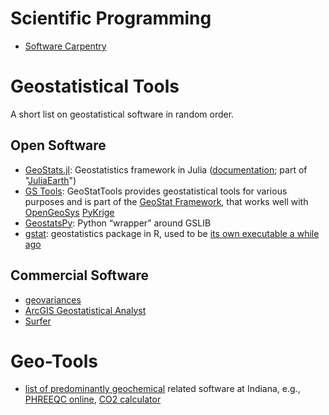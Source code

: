 # Scientific Programming
- [Software Carpentry](https://software-carpentry.org)

# Geostatistical Tools
A short list on geostatistical software in random order.

## Open Software
- [GeoStats.jl](https://github.com/JuliaEarth/GeoStats.jl): Geostatistics framework in Julia ([documentation](https://juliaearth.github.io/GeoStats.jl/stable/plotting.html); part of "[JuliaEarth](https://github.com/JuliaEarth)")
- [GS Tools](https://github.com/GeoStat-Framework/GSTools): GeoStatTools provides geostatistical tools for various purposes and is part of the [GeoStat Framework](https://geostat-framework.org), that works well with [OpenGeoSys](https://www.opengeosys.org) [PyKrige](https://geostat-framework.readthedocs.io/projects/pykrige/en/stable/)
- [GeostatsPy](https://github.com/GeostatsGuy/GeostatsPy): Python “wrapper” around GSLIB
- [gstat](https://cran.r-project.org/web/packages/gstat/index.html): geostatistics package in R, used to be [its own executable a while ago](http://gstat.org/)


## Commercial Software
- [geovariances](https://www.geovariances.com/en/)
- [ArcGIS Geostatistical Analyst](https://www.esri.com/en-us/arcgis/products/geostatistical-analyst/overview)
- [Surfer](https://www.goldensoftware.com/products/surfer/features)


# Geo-Tools

- [list of predominantly geochemical](https://models.earth.indiana.edu/applications_index.php) related software at Indiana, e.g., [PHREEQC online](https://models.earth.indiana.edu/phreeqc.php), [CO2 calculator](http://149.165.169.51/co2calc.php)